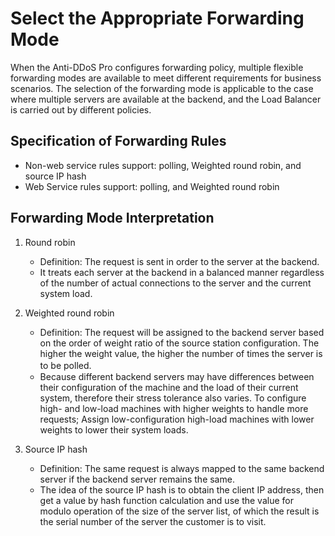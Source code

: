 # Select the Appropriate Forwarding Mode

When the Anti-DDoS Pro configures forwarding policy, multiple flexible forwarding modes are available to meet different requirements for business scenarios.
The selection of the forwarding mode is applicable to the case where multiple servers are available at the backend, and the Load Balancer is carried out by different policies.

## Specification of Forwarding Rules

- Non-web service rules support: polling, Weighted round robin, and source IP hash
- Web Service rules support: polling, and Weighted round robin

## Forwarding Mode Interpretation
1. Round robin
    - Definition: The request is sent in order to the server at the backend.
    - It treats each server at the backend in a balanced manner regardless of the number of actual connections to the server and the current system load.
  
2. Weighted round robin
    - Definition: The request will be assigned to the backend server based on the order of weight ratio of the source station configuration. The higher the weight value, the higher the number of times the server is to be polled.　　
    - Because different backend servers may have differences between their configuration of the machine and the load of their current system, therefore their stress tolerance also varies. To configure high- and low-load machines with higher weights to handle more requests; Assign low-configuration high-load machines with lower weights to lower their system loads.
  
3. Source IP hash
    - Definition: The same request is always mapped to the same backend server if the backend server remains the same.
    - The idea of the source IP hash is to obtain the client IP address, then get a value by hash function calculation and use the value for modulo operation of the size of the server list, of which the result is the serial number of the server the customer is to visit.
